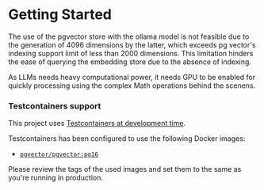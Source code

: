 # Getting Started

The use of the pgvector store with the ollama model is not feasible due to the generation of 4096 dimensions by the latter, which exceeds pg vector's indexing support limit of less than 2000 dimensions. This limitation hinders the ease of querying the embedding store due to the absence of indexing.

As LLMs needs heavy computational power, it needs GPU to be enabled for quickly processing using the complex Math operations behind the scenens.

### Testcontainers support

This project uses [Testcontainers at development time](https://docs.spring.io/spring-boot/docs/3.2.4/reference/html/features.html#features.testing.testcontainers.at-development-time).

Testcontainers has been configured to use the following Docker images:

* [`pgvector/pgvector:pg16`](https://hub.docker.com/r/pgvector/pgvector)

Please review the tags of the used images and set them to the same as you're running in production.
